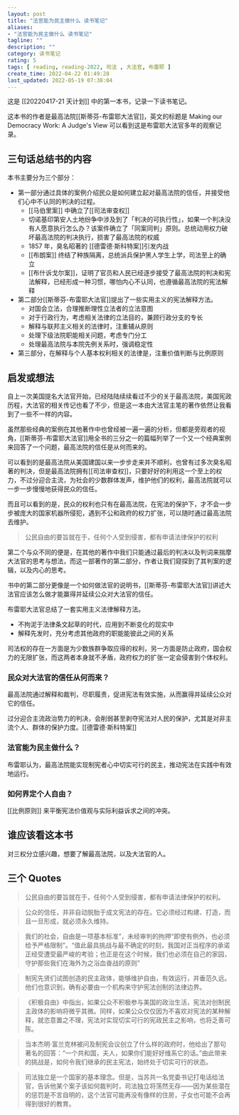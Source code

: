 ```yaml
---
layout: post
title: "法官能为民主做什么 读书笔记"
aliases: 
- "法官能为民主做什么 读书笔记"
tagline: ""
description: ""
category: 读书笔记
rating: 5
tags: [ reading, reading-2022, 司法 , 大法官, 布雷耶 ]
create_time: 2022-04-22 01:49:28
last_updated: 2022-05-19 07:38:04
---
```


这是 [[20220417-21 天计划]] 中的第一本书，记录一下读书笔记。

这本书的作者是最高法院[[斯蒂芬-布雷耶大法官]]，英文的标题是 Making our Democracy Work: A Judge's View 可以看到这是布雷耶大法官多年的观察记录。

## 三句话总结书的内容

本书主要分为三个部分：

- 第一部分通过具体的案例介绍民众是如何建立起对最高法院的信任，并接受他们心中不认同的判决的过程。
    - [[马伯里案]] 中确立了[[司法审查权]]
    - 切诺基印第安人土地纷争中涉及到了「判决的可执行性」，如果一个判决没有人愿意执行怎么办？该案件确立了「同案同判」原则。总统动用权力破坏最高法院的判决执行，损害了最高法院的权威
    - 1857 年，臭名昭著的 [[德雷德·斯科特案]]引发内战
    - [[布朗案]] 终结了种族隔离，总统派兵保护黑人学生上学，司法至上的确立
    - [[布什诉戈尔案]]，证明了官员和人民已经逐步接受了最高法院的判决和宪法解释，已经形成一种习惯，哪怕内心不认同，也遵循最高法院的宪法解释
- 第二部分[[斯蒂芬-布雷耶大法官]]提出了一些实用主义的宪法解释方法。
    - 对国会立法，合理推断理性立法者的立法意图
    - 对于行政行为，考虑相关法律的立法目的，兼顾行政分支的专长
    - 解释与联邦主义相关的法律时，注重辅从原则
    - 处理下级法院职能相关问题，考虑专门分工
    - 处理最高法院与本院先例关系时，强调稳定性
- 第三部分，在解释与个人基本权利相关的法律是，注重价值判断与比例原则


## 启发或想法

自上一次美国提名大法官开始，已经陆陆续续看过不少的关于最高法院，美国宪政历程，大法官的相关传记也看了不少，但是这一本由大法官主笔的著作依然让我看到了一些不一样的内容。

虽然那些经典的案例在其他著作中也曾经被一遍一遍的分析，但都是旁观者的视角，[[斯蒂芬-布雷耶大法官]]用全书的三分之一的篇幅列举了一个又一个经典案例来回答了一个问题，最高法院的信任是从何而来的。

可以看到的是最高法院从美国建国以来一步步走来并不顺利，也曾有过多次臭名昭著的判决，但是最高法院拥有[[司法审查权]]，只要好好的利用这一个至上的权力，不过分迎合主流，为社会的少数群体发声，维护他们的权利，最高法院就可以一步一步慢慢地获得民众的信任。

而且可以看到的是，民众的权利也只有在最高法院，在宪法的保护下，才不会一步步被庞大的国家机器所侵犯，遇到不公和政府的权力扩张，可以随时通过最高法院去维护。

> 公民自由的要旨就在于，任何个人受到侵害，都有申请法律保护的权利

第二个与众不同的便是，在其他的著作中我们只能通过最后的判决以及判词来揣摩大法官的思考与想法，而这一部著作的第二部分，作者让我们窥探到了其判案的逻辑，以及内心的思考。

书中的第二部分更像是一个如何做法官的说明书，[[斯蒂芬-布雷耶大法官]]讲述大法官应该怎么做才能赢得并延续公众对大法官的信任。

布雷耶大法官总结了一套实用主义法律解释方法。

- 不拘泥于法律条文起草的时代，应用到不断变化的现实中
- 解释先发时，充分考虑其他政府的职能能彼此之间的关系

司法权的存在一方面是为少数族群争取应得的权利，另一方面是防止政府，国会权力的无限扩张，而这两者本身就不矛盾，政府权力的扩张一定会侵害到个体权利。


### 民众对大法官的信任从何而来？
最高法院通过解释和裁判，尽职履责，促进宪法有效实施，从而赢得并延续公众对它的信任。

过分迎合主流政治势力的判决，会削弱甚至剥夺宪法对人民的保护，尤其是对非主流个人、群体的保护力度。[[德雷德·斯科特案]]


### 法官能为民主做什么？
布雷耶认为，最高法院能实现制宪者心中切实可行的民主，推动宪法在实践中有效地运行。

### 如何界定个人自由？

[[比例原则]] 来平衡宪法价值观与实际利益诉求之间的冲突。


## 谁应该看这本书
对三权分立感兴趣，想要了解最高法院，以及大法官的人。

## 三个 Quotes

> 公民自由的要旨就在于，任何个人受到侵害，都有申请法律保护的权利。

> 公众的信任，并非自动脱胎于成文宪法的存在。它必须经过构建、打造，而且一旦形成，就必须永久维持。

> 我们的社会，自由是一项基本标准”，未经审判的拘押“即使有例外，也必须给予严格限制”。“值此最具挑战与最不确定的时刻，我国对正当程序的承诺正经受遭受最严峻的考验；也正是在这个时候，我们也必须在自己的家园，守护那些我们在海外为之浴血奋战的原则”

> 制宪先贤们试图创造的民主政体，能够维护自由，有效运行，并垂范久远。他们也意识到，确有必要由一个机构来守护宪法创制的法律边界。

> 《积极自由》中指出，如果公众不积极参与美国的政治生活，宪法对创制民主政体的影响将微乎其微。同样，如果公众仅仅因为不喜欢对宪法的某种解释，就恣意置之不理，宪法对实现切实可行的宪政民主之影响，也将乏善可陈。

> 当本杰明·富兰克林被问及制宪会议创立了什么样的政府时，他给出了那句著名的回答：“一个共和国，夫人，如果你们能好好维系它的话。”由此带来的挑战是，如何令我们继承的民主宪法，始终处于切实可行的状态。

> 司法独立是一个国家的基本理念。但是，当苏共一名党委书记打电话给法官，告诉他某个案子该如何裁判时，司法独立将荡然无存——因为某些潜在的惩罚是不言自明的，这个法官可能再没有像样的住房，子女也可能不会再得到很好的教育。